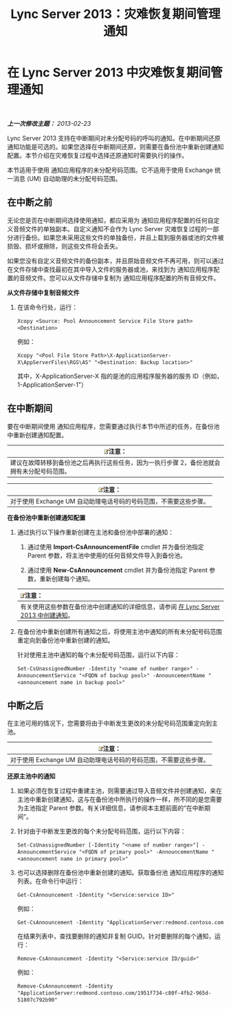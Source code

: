 ﻿---
title: Lync Server 2013：灾难恢复期间管理通知
TOCTitle: 灾难恢复期间管理通知
ms:assetid: c33e51ea-421f-42d2-826b-b73968f6bd5b
ms:mtpsurl: https://technet.microsoft.com/zh-cn/library/JJ721874(v=OCS.15)
ms:contentKeyID: 49888594
ms.date: 05/19/2016
mtps_version: v=OCS.15
ms.translationtype: HT
---

# 在 Lync Server 2013 中灾难恢复期间管理通知

 

_**上一次修改主题：** 2013-02-23_

Lync Server 2013 支持在中断期间对未分配号码的呼叫的通知。在中断期间还原通知功能是可选的。如果您选择在中断期间还原，则需要在备份池中重新创建通知配置。本节介绍在灾难恢复过程中选择还原通知时需要执行的操作。

本节适用于使用 通知应用程序的未分配号码范围。它不适用于使用 Exchange 统一消息 (UM) 自动助理的未分配号码范围。

## 在中断之前

无论您是否在中断期间选择使用通知，都应采用为 通知应用程序配置的任何自定义音频文件的单独副本。自定义通知不会作为 Lync Server 灾难恢复过程的一部分进行备份。如果您未采用这些文件的单独备份，并且上载到服务器或池的文件被损毁、损坏或擦除，则这些文件将会丢失。

如果您没有自定义音频文件的备份副本，并且原始音频文件不再可用，则可以通过在文件存储中查找最初在其中导入文件的服务器或池，来找到为 通知应用程序配置的音频文件。您可以从文件存储中复制为 通知应用程序配置的所有音频文件。

**从文件存储中复制音频文件**

1.  在该命令行处，运行：
    
        Xcopy <Source: Pool Announcement Service File Store path> <Destination>
    
    例如：
    
        Xcopy "<Pool File Store Path>\X-ApplicationServer-X\AppServerFiles\RGS\AS" "<Destination: Backup location>"
    
    其中，X-ApplicationServer-X 指的是池的应用程序服务器的服务 ID（例如，1-ApplicationServer-1"）


## 在中断期间

要在中断期间使用 通知应用程序，您需要通过执行本节中所述的任务，在备份池中重新创建通知配置。

<table>
<thead>
<tr class="header">
<th><img src="images/Dn783119.note(OCS.15).gif" title="note" alt="note" />注意：</th>
</tr>
</thead>
<tbody>
<tr class="odd">
<td>建议在故障转移到备份池之后再执行这些任务，因为一执行步骤 2，备份池就会拥有未分配号码范围。</td>
</tr>
</tbody>
</table>


<table>
<thead>
<tr class="header">
<th><img src="images/Dn783119.note(OCS.15).gif" title="note" alt="note" />注意：</th>
</tr>
</thead>
<tbody>
<tr class="odd">
<td>对于使用 Exchange UM 自动助理电话号码的号码范围，不需要这些步骤。</td>
</tr>
</tbody>
</table>


**在备份池中重新创建通知配置**

1.  通过执行以下操作重新创建在主池和备份池中部署的通知：
    
    1.  通过使用 **Import-CsAnnouncementFile** cmdlet 并为备份池指定 Parent 参数，将主池中使用的任何音频文件导入到备份池。
    
    2.  通过使用 **New-CsAnnouncement** cmdlet 并为备份池指定 Parent 参数，重新创建每个通知。
    
    <table>
    <thead>
    <tr class="header">
    <th><img src="images/Dn783119.note(OCS.15).gif" title="note" alt="note" />注意：</th>
    </tr>
    </thead>
    <tbody>
    <tr class="odd">
    <td>有关使用这些参数在备份池中创建通知的详细信息，请参阅 <a href="lync-server-2013-create-an-announcement.md">在 Lync Server 2013 中创建通知</a>。</td>
    </tr>
    </tbody>
    </table>


2.  在备份池中重新创建所有通知之后，将使用主池中通知的所有未分配号码范围重定向到备份池中重新创建的通知。
    
    针对使用主池中通知的每个未分配号码范围，运行以下内容：
    
        Set-CsUnassignedNumber -Identity "<name of number range>" -AnnouncementService "<FQDN of backup pool>" -AnnouncementName "<announcement name in backup pool>"

## 中断之后

在主池可用的情况下，您需要将由于中断发生更改的未分配号码范围重定向到主池。

<table>
<thead>
<tr class="header">
<th><img src="images/Dn783119.note(OCS.15).gif" title="note" alt="note" />注意：</th>
</tr>
</thead>
<tbody>
<tr class="odd">
<td>对于使用 Exchange UM 自动助理电话号码的号码范围，不需要这些步骤。</td>
</tr>
</tbody>
</table>


**还原主池中的通知**

1.  如果必须在恢复过程中重建主池，则需要通过导入音频文件并创建通知，来在主池中重新创建通知，这与在备份池中所执行的操作一样，所不同的是您需要为主池指定 Parent 参数。有关详细信息，请参阅本主题前面的“在中断期间”。

2.  针对由于中断发生更改的每个未分配号码范围，运行以下内容：
    
        Set-CsUnassignedNumber [-Identity "<name of number range>"] -AnnouncementService "<FQDN of primary pool>" -AnnouncementName "<announcement name in primary pool>"

3.  也可以选择删除在备份池中重新创建的通知。获取备份池 通知应用程序的通知列表。在命令行中运行：
    
        Get-CsAnnouncement -Identity "<Service:service ID>"
    
    例如：
    
        Get-CsAnnouncement -Identity "ApplicationServer:redmond.contoso.com
    
    在结果列表中，查找要删除的通知并复制 GUID。针对要删除的每个通知，运行：
    
        Remove-CsAnnouncement -Identity "<Service:service ID/guid>"
    
    例如：
    
        Remove-CsAnnouncement -Identity "ApplicationServer:redmond.contoso.com/1951f734-c80f-4fb2-965d-51807c792b90"


